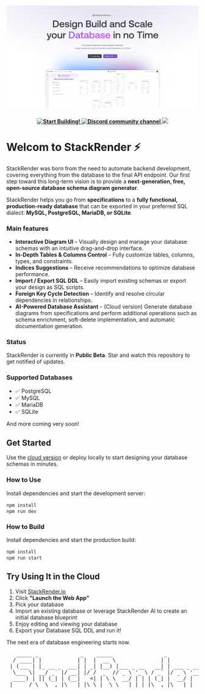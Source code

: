 

![App Screenshot](https://github.com/stackrender/.github/blob/main/assets/white_hero.PNG?raw=true)
<h4 align="center">
  <a href="https://www.stackrender.io">
    <img src="https://img.shields.io/badge/Start%20Building!-gray.svg?logo=data:image/svg+xml;base64,PHN2ZyBmaWxsPSIjRkZENzAwIiB4bWxucz0iaHR0cDovL3d3dy53My5vcmcvMjAwMC9zdmciIHdpZHRoPSIxMiIgaGVpZ2h0PSIxMiIgdmlld0JveD0iMCAwIDI0IDI0Ij48cGF0aCBkPSJNMTMgMyBMMiAxMyBoNyBMMTEgMjEgTDIyIDExIGgtNyBMIDEzIDMgeiIvPjwvc3ZnPg==" alt="Start Building!" />
  </a>
  
  <a href="https://discord.com/invite/DsN8RcPR6Y">
    <img src="https://img.shields.io/discord/1352085267535761448?color=5865F2&label=Discord&logo=discord&logoColor=white" alt="Discord community channel" />
  </a>
  <a href="https://x.com/intent/follow?screen_name=Iam_The_Dev">
    <img src="https://img.shields.io/twitter/follow/Iam_The_Dev?style=social"/>
  </a>

</h4>

# Welcom to StackRender ⚡
StackRender was born from the need to automate backend development, covering everything from the database to the final API endpoint. Our first step toward this long-term vision is to provide a **next-generation, free, open-source database schema diagram generator**.

StackRender helps you go from **specifications** to a **fully functional, production-ready database** that can be exported in your preferred SQL dialect: **MySQL, PostgreSQL, MariaDB, or SQLite**.

### Main features

-  **Interactive Diagram UI** – Visually design and manage your database schemas with an intuitive drag-and-drop interface.  
-  **In-Depth Tables & Columns Control** – Fully customize tables, columns, types, and constraints.  
-  **Indices Suggestions** – Receive recommendations to optimize database performance.  
-  **Import / Export SQL DDL** – Easily import existing schemas or export your design as SQL scripts.  
-  **Foreign Key Cycle Detection** – Identify and resolve circular dependencies in relationships.
-  **AI-Powered Database Assistant** – (Cloud version) Generate database diagrams from specifications and perform additional operations such as schema enrichment, soft-delete implementation, and automatic documentation generation.  

### Status

StackRender is currently in **Public Beta**. Star and watch this repository to get notified of updates.

### Supported Databases

- ✅ PostgreSQL  
- ✅ MySQL  
- ✅ MariaDB  
- ✅ SQLite  

And more coming very soon!
## Get Started

Use the [cloud version](https://www.stackrender.io) or deploy locally to start designing your database schemas in minutes.

### How to Use

Install dependencies and start the development server:

```text
npm install
npm run dev
```
### How to Build

Install dependencies and start the production build:

```text
npm install
npm run start
```
## Try Using It in the Cloud

1. Visit [StackRender.io](https://www.stackrender.io)  
2. Click **"Launch the Web App"**  
3. Pick your database  
4. Import an existing database or leverage StackRender AI to create an initial database blueprint  
5. Enjoy editing and viewing your database  
6. Export your Database SQL DDL and run it!


The next era of database engineering starts now.                                                                                                          


<pre>   _____ _             _    _____                _           
  / ____| |           | |  |  __ \              | |          
 | (___ | |_ __ _  ___| | _| |__) |___ _ __   __| | ___ _ __ 
  \___ \| __/ _` |/ __| |/ /  _  // _ \ '_ \ / _` |/ _ \ '__|
  ____) | || (_| | (__|   <| | \ \  __/ | | | (_| |  __/ |   
 |_____/ \__\__,_|\___|_|\_\_|  \_\___|_| |_|\__,_|\___|_|                                                         
</pre>
                                                                                                                    
